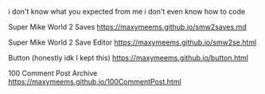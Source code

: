 i don't know what you expected from me i don't even know how to code 



Super Mike World 2 Saves
https://maxymeems.github.io/smw2saves.md

Super Mike World 2 Save Editor
https://maxymeems.github.io/smw2se.html

Button (honestly idk I kept this) 
https://maxymeems.github.io/button.html

100 Comment Post Archive
https://maxymeems.github.io/100CommentPost.html
